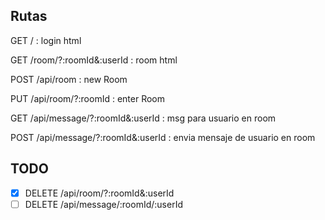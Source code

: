 ## Rutas

GET  /
: login html

GET  /room/?:roomId&:userId
: room html

POST /api/room
: new Room

PUT  /api/room/?:roomId
: enter Room

GET  /api/message/?:roomId&:userId
: msg para usuario en room

POST /api/message/?:roomId&:userId
: envia mensaje de usuario en room


## TODO

- [x] DELETE /api/room/?:roomId&:userId
- [ ] DELETE /api/message/:roomId/:userId
